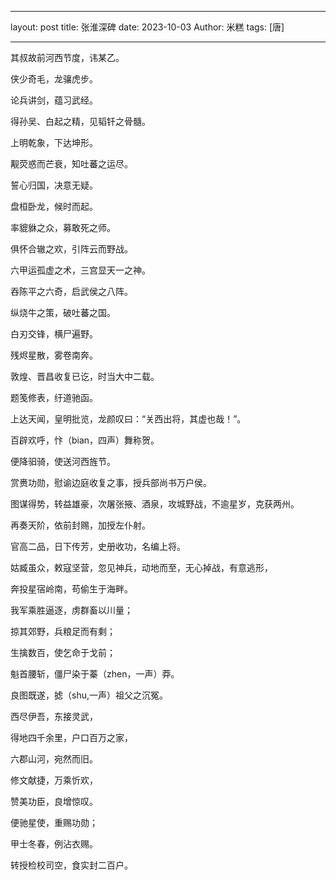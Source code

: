 
---
layout: post
title: 张淮深碑
date: 2023-10-03
Author: 米糕
tags: [唐]

---

其叔故前河西节度，讳某乙。

侠少奇毛，龙骧虎步。

论兵讲剑，蕴习武经。

得孙吴、白起之精，见韬钎之骨髓。

上明乾象，下达坤形。

觏荧惑而芒衰，知吐蕃之运尽。

誓心归国，决意无疑。

盘桓卧龙，候时而起。

率貔貅之众，募敢死之师。

俱怀合辙之欢，引阵云而野战。

六甲运孤虚之术，三宫显天一之神。

吞陈平之六奇，启武侯之八阵。

纵烧牛之策，破吐蕃之国。

白刃交锋，横尸遍野。

残烬星散，雾卷南奔。

敦煌、晋昌收复已讫，时当大中二载。

题笺修表，纡道驰函。

上达天闻，皇明批览，龙颜叹曰：“关西出将，其虚也哉！”。

百辟欢呼，忭（bian，四声）舞称贺。

便降驲骑，使送河西旌节。

赏赉功勋，慰谕边庭收复之事，授兵部尚书万户侯。

图谋得势，转益雄豪，次屠张掖、酒泉，攻城野战，不逾星岁，克获两州。

再奏天阶，依前封赐，加授左仆射。

官高二品，日下传芳，史册收功，名编上将。

姑臧虽众，敕寇坚营，忽见神兵，动地而至，无心掉战，有意逃形，

奔投星宿岭南，苟偷生于海畔。

我军乘胜逼逐，虏群畜以川量；

掠其郊野，兵粮足而有剩；

生擒数百，使乞命于戈前；

魁首腰斩，僵尸染于蓁（zhen，一声）莽。

良图既遂，摅（shu,一声）祖父之沉冤。

西尽伊吾，东接灵武，

得地四千余里，户口百万之家，

六郡山河，宛然而旧。

修文献捷，万乘忻欢，

赞美功臣，良增惊叹。

便驰星使，重赐功勋；

甲士冬春，例沾衣赐。

转授检校司空，食实封二百户。